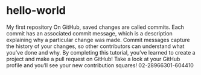 # hello-world
My first repository
On GitHub, saved changes are called commits. Each commit has an associated commit message, which is a description explaining why a particular change was made. Commit messages capture the history of your changes, so other contributors can understand what you’ve done and why.
By completing this tutorial, you’ve learned to create a project and make a pull request on GitHub!
Take a look at your GitHub profile and you’ll see your new contribution squares!
02-28966301-604410
